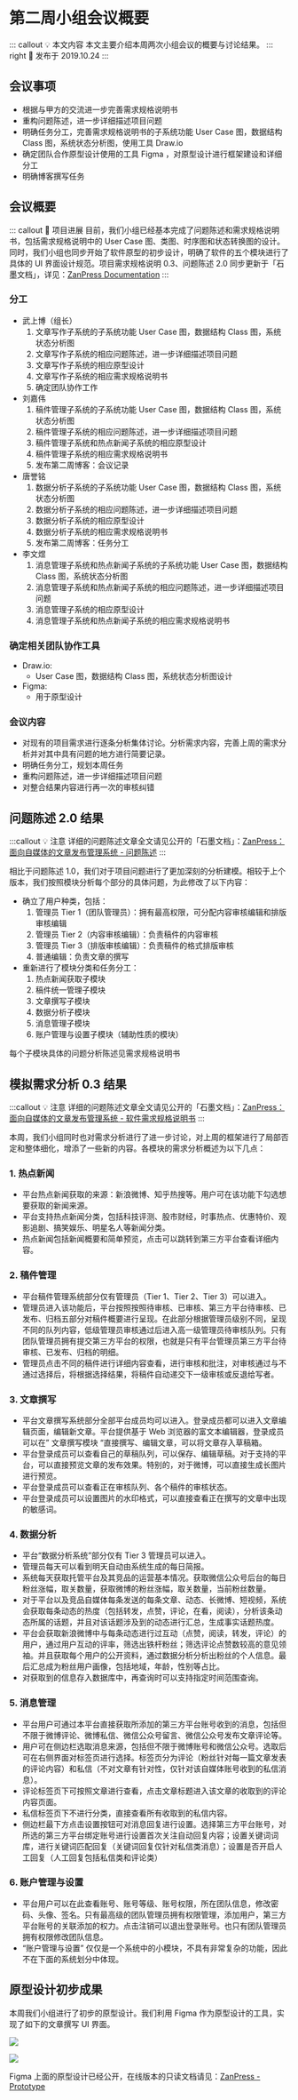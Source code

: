 # 第二周小组会议概要 <AuthorBadge text="Week 2-2" vertical="middle"/> <AuthorBadge text="@刘嘉伟" vertical="middle"/>

::: callout 💡 本文内容
本文主要介绍本周两次小组会议的概要与讨论结果。
::: right
📅 发布于 2019.10.24
:::

## 会议事项

-   根据与甲方的交流进一步完善需求规格说明书
-   重构问题陈述，进一步详细描述项目问题
-   明确任务分工，完善需求规格说明书的子系统功能 User Case 图，数据结构 Class 图，系统状态分析图，使用工具 Draw.io
-   确定团队合作原型设计使用的工具 Figma ，对原型设计进行框架建设和详细分工
-   明确博客撰写任务

## 会议概要

::: callout 🎉 项目进展
目前，我们小组已经基本完成了问题陈述和需求规格说明书，包括需求规格说明中的 User Case 图、类图、时序图和状态转换图的设计。同时，我们小组也同步开始了软件原型的初步设计，明确了软件的五个模块进行了具体的 UI 界面设计规范。项目需求规格说明 0.3、问题陈述 2.0 同步更新于「石墨文档」，详见：[ZanPress Documentation](https://github.com/zan-press/documentation)
:::

### 分工

-   武上博（组长）
    1.  文章写作子系统的子系统功能 User Case 图，数据结构 Class 图，系统状态分析图
    2.  文章写作子系统的相应问题陈述，进一步详细描述项目问题
    3.  文章写作子系统的相应原型设计
    4.  文章写作子系统的相应需求规格说明书
    5.  确定团队协作工作
-   刘嘉伟
    1.  稿件管理子系统的子系统功能 User Case 图，数据结构 Class 图，系统状态分析图
    2.  稿件管理子系统的相应问题陈述，进一步详细描述项目问题
    3.  稿件管理子系统和热点新闻子系统的相应原型设计
    4.  稿件管理子系统的相应需求规格说明书
    5.  发布第二周博客：会议记录
-   唐誉铭
    1.  数据分析子系统的子系统功能 User Case 图，数据结构 Class 图，系统状态分析图
    2.  数据分析子系统的相应问题陈述，进一步详细描述项目问题
    3.  数据分析子系统的相应原型设计
    4.  数据分析子系统的相应需求规格说明书
    5.  发布第二周博客：任务分工
-   李文煜
    1.  消息管理子系统和热点新闻子系统的子系统功能 User Case 图，数据结构 Class 图，系统状态分析图
    2.  消息管理子系统和热点新闻子系统的相应问题陈述，进一步详细描述项目问题
    3.  消息管理子系统的相应原型设计
    4.  消息管理子系统和热点新闻子系统的相应需求规格说明书

### 确定相关团队协作工具

-   Draw.io:
    -   User Case 图，数据结构 Class 图，系统状态分析图设计
-   Figma:
    -   用于原型设计

### 会议内容

-   对现有的项目需求进行逐条分析集体讨论。分析需求内容，完善上周的需求分析并对其中具有问题的地方进行简要记录。
-   明确任务分工，规划本周任务
-   重构问题陈述，进一步详细描述项目问题
-   对整合结果内容进行再一次的审核纠错

## 问题陈述 2.0 结果 <AuthorBadge text="简化版"/>

:::callout 💡 注意
详细的问题陈述文章全文请见公开的「石墨文档」：[ZanPress：面向自媒体的文章发布管理系统 - 问题陈述](https://shimo.im/docs/Zg3oxOPLW8I0Fyqv)
:::

相比于问题陈述 1.0，我们对于项目问题进行了更加深刻的分析建模。相较于上个版本，我们按照模块分析每个部分的具体问题，为此修改了以下内容：

-   确立了用户种类，包括：
    1.  管理员 Tier 1（团队管理员）：拥有最高权限，可分配内容审核编辑和排版审核编辑
    2.  管理员 Tier 2（内容审核编辑）：负责稿件的内容审核
    3.  管理员 Tier 3（排版审核编辑）：负责稿件的格式排版审核
    4.  普通编辑：负责文章的撰写
-   重新进行了模块分类和任务分工：
    1.  热点新闻获取子模块
    2.  稿件统一管理子模块
    3.  文章撰写子模块
    4.  数据分析子模块
    5.  消息管理子模块
    6.  账户管理与设置子模块（辅助性质的模块）

每个子模块具体的问题分析陈述见需求规格说明书

## 模拟需求分析 0.3 结果 <AuthorBadge text="简化版"/>

:::callout 💡 注意
详细的问题陈述文章全文请见公开的「石墨文档」：[ZanPress：面向自媒体的文章发布管理系统 - 软件需求规格说明书](https://shimo.im/docs/xlkbElypoBU9F9q8)
:::

本周，我们小组同时也对需求分析进行了进一步讨论，对上周的框架进行了局部否定和整体细化，增添了一些新的内容。各模块的需求分析概述为以下几点：

### 1. 热点新闻

-   平台热点新闻获取的来源：新浪微博、知乎热搜等。用户可在该功能下勾选想要获取的新闻来源。
-   平台支持热点新闻分类，包括科技评测、股市财经，时事热点、优惠特价、观影追剧、搞笑娱乐、明星名人等新闻分类。
-   热点新闻包括新闻概要和简单预览，点击可以跳转到第三方平台查看详细内容。

### 2. 稿件管理

-   平台稿件管理系统部分仅有管理员（Tier 1、Tier 2、Tier 3）可以进入。
-   管理员进入该功能后，平台按照按照待审核、已审核、第三方平台待审核、已发布、归档五部分对稿件概要进行呈现。在此部分根据管理员级别不同，呈现不同的队列内容，低级管理员审核通过后进入高一级管理员待审核队列。只有团队管理员拥有提交第三方平台的权限，也就是只有平台管理员第三方平台待审核、已发布、归档的明细。
-   管理员点击不同的稿件进行详细内容查看，进行审核和批注，对审核通过与不通过选择后，将根据选择结果，将稿件自动递交下一级审核或反退给写者。

### 3. 文章撰写

-   平台文章撰写系统部分全部平台成员均可以进入。登录成员都可以进入文章编辑页面，编辑新文章。平台提供基于 Web 浏览器的富文本编辑器，登录成员可以在” 文章撰写模块 “直接撰写、编辑文章，可以将文章存入草稿箱。
-   平台登录成员可以查看自己的草稿队列，可以保存、编辑草稿。对于支持的平台，可以直接预览文章的发布效果。特别的，对于微博，可以直接生成长图片进行预览。
-   平台登录成员可以查看正在审核队列、各个稿件的审核状态。
-   平台登录成员可以设置图片的水印格式，可以直接查看正在撰写的文章中出现的敏感词。

### 4. 数据分析

-   平台“数据分析系统”部分仅有 Tier 3 管理员可以进入。
-   管理员每天可以看到明天自动由系统生成的每日简报。
-   系统每天获取托管平台及其竞品的运营基本情况。获取微信公众号后台的每日粉丝涨幅，取关数量，获取微博的粉丝涨幅，取关数量，当前粉丝数量。
-   对于平台以及竞品自媒体每条发送的每条文章、动态、长微博、短视频，系统会获取每条动态的热度（包括转发，点赞，评论，在看，阅读），分析该条动态所属的话题，并且对该话题涉及到的动态进行汇总，生成事实话题热度。
-   平台会获取新浪微博中与每条动态进行过互动（点赞，阅读，转发，评论）的用户，通过用户互动的评率，筛选出铁杆粉丝；筛选评论点赞数较高的意见领袖。并且获取每个用户的公开资料，通过数据分析分析出粉丝的个人信息。最后汇总成为粉丝用户画像，包括地域，年龄，性别等占比。
-   对获取到的信息存入数据库中，再查询时可以支持指定时间范围查询。

### 5. 消息管理

-   平台用户可通过本平台直接获取所添加的第三方平台账号收到的消息，包括但不限于微博评论、微博私信、微信公众号留言、微信公众号发布文章评论等。
-   用户可在侧边栏选取消息来源，包括但不限于微博账号和微信公众号。选取后可在右侧界面对标签页进行选择。标签页分为评论（粉丝针对每一篇文章发表的评论内容）和私信（不对文章有针对性，仅针对该自媒体账号收到的私信消息）。
-   评论标签页下可按照文章进行查看，点击文章标题进入该文章的收取到的评论内容页面。
-   私信标签页下不进行分类，直接查看所有收取到的私信内容。
-   侧边栏最下方点击设置按钮可对消息回复进行设置。选择第三方平台账号，对所选的第三方平台绑定账号进行设置首次关注自动回复内容；设置关键词词库，进行关键词匹配回复（关键词回复仅针对私信类消息）；设置是否开启人工回复（人工回复包括私信类和评论类）

### 6. 账户管理与设置

-   平台用户可以在此查看账号、账号等级、账号权限，所在团队信息，修改密码、头像、签名。只有最高级的团队管理员拥有权限管理，添加用户，第三方平台账号的关联添加的权力。点击注销可以退出登录账号。也只有团队管理员拥有权限修改团队信息。
-   “账户管理与设置” 仅仅是一个系统中的小模块，不具有非常复杂的功能，因此不在下面的系统划分中体现。

## 原型设计初步成果 <AuthorBadge text="初步设计 v0.1"/>

本周我们小组进行了初步的原型设计。我们利用 Figma 作为原型设计的工具，实现了如下的文章撰写 UI 界面。

![](https://i.loli.net/2019/10/24/6gcm2XxqAaPU5yJ.png)

![](https://i.loli.net/2019/10/24/SQbHEk7iR9COuBs.png)

Figma 上面的原型设计已经公开，在线版本的只读文档请见：[ZanPress - Prototype](https://www.figma.com/proto/PTmmShTWCLhiowKNrGAplq/Main?node-id=67%3A201&viewport=-258%2C327%2C0.35577651858329773&scaling=contain)
